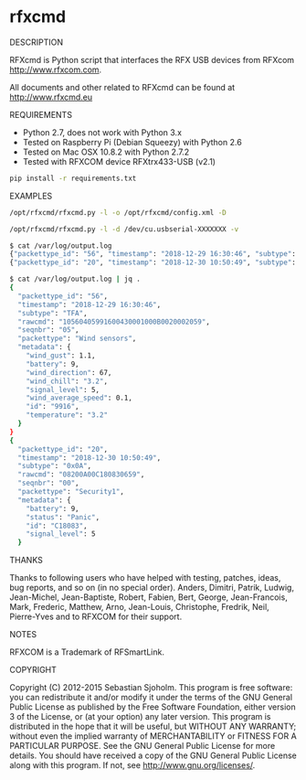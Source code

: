 # rfxcmd

DESCRIPTION

RFXcmd is Python script that interfaces the RFX USB devices from RFXcom http://www.rfxcom.com.

All documents and other related to RFXcmd can be found at http://www.rfxcmd.eu

REQUIREMENTS

- Python 2.7, does not work with Python 3.x
- Tested on Raspberry Pi (Debian Squeezy) with Python 2.6
- Tested on Mac OSX 10.8.2 with Python 2.7.2
- Tested with RFXCOM device RFXtrx433-USB (v2.1)

```bash
pip install -r requirements.txt
```

EXAMPLES

```bash
/opt/rfxcmd/rfxcmd.py -l -o /opt/rfxcmd/config.xml -D

/opt/rfxcmd/rfxcmd.py -l -d /dev/cu.usbserial-XXXXXXX -v
```

```bash
$ cat /var/log/output.log
{"packettype_id": "56", "timestamp": "2018-12-29 16:30:46", "subtype": "TFA", "rawcmd": "10560405991600430001000B0020002059", "seqnbr": "05", "packettype": "Wind sensors", "metadata": {"wind_gust": 1.1, "battery": 9, "wind_direction": 67, "wind_chill": "3.2", "signal_level": 5, "wind_average_speed": 0.1, "id": "9916", "temperature": "3.2"}}
{"packettype_id": "20", "timestamp": "2018-12-30 10:50:49", "subtype": "0x0A", "rawcmd": "08200A00C180830659", "seqnbr": "00", "packettype": "Security1", "metadata": {"battery": 9, "status": "Panic", "id": "C18083", "signal_level": 5}}

$ cat /var/log/output.log | jq .
{
  "packettype_id": "56",
  "timestamp": "2018-12-29 16:30:46",
  "subtype": "TFA",
  "rawcmd": "10560405991600430001000B0020002059",
  "seqnbr": "05",
  "packettype": "Wind sensors",
  "metadata": {
    "wind_gust": 1.1,
    "battery": 9,
    "wind_direction": 67,
    "wind_chill": "3.2",
    "signal_level": 5,
    "wind_average_speed": 0.1,
    "id": "9916",
    "temperature": "3.2"
  }
}
{
  "packettype_id": "20",
  "timestamp": "2018-12-30 10:50:49",
  "subtype": "0x0A",
  "rawcmd": "08200A00C180830659",
  "seqnbr": "00",
  "packettype": "Security1",
  "metadata": {
    "battery": 9,
    "status": "Panic",
    "id": "C18083",
    "signal_level": 5
  }
```


THANKS

Thanks to following users who have helped with testing, patches, ideas, bug reports, and so on (in no special order). Anders, Dimitri, Patrik, Ludwig, Jean-Michel, Jean-Baptiste, Robert, Fabien, Bert, George, Jean-Francois, Mark, Frederic, Matthew, Arno, Jean-Louis, Christophe, Fredrik, Neil, Pierre-Yves and to RFXCOM for their support.

NOTES

RFXCOM is a Trademark of RFSmartLink.

COPYRIGHT

Copyright (C) 2012-2015 Sebastian Sjoholm. This program is free software: you can redistribute it and/or modify it under the terms of the GNU General Public License as published by the Free Software Foundation, either version 3 of the License, or (at your option) any later version. This program is distributed in the hope that it will be useful, but WITHOUT ANY WARRANTY; without even the implied warranty of MERCHANTABILITY or FITNESS FOR A PARTICULAR PURPOSE. See the GNU General Public License for more details. You should have received a copy of the GNU General Public License along with this program. If not, see <http://www.gnu.org/licenses/>.
